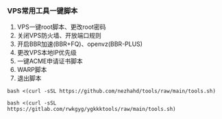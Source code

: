 ###  VPS常用工具一键脚本
 

 1. VPS一键root脚本、更改root密码 
 2. 关闭VPS防火墙、开放端口规则
 3. 开启BBR加速(BBR+FQ)、openvz(BBR-PLUS)
 4. 更改VPS本地IP优先级
 5. 一键ACME申请证书脚本
 6. WARP脚本
 0. 退出脚本 

```
bash <(curl -sSL https://github.com/nezhahd/tools/raw/main/tools.sh)
```

```
bash <(curl -sSL https://gitlab.com/rwkgyg/ygkkktools/raw/main/tools.sh)
```




